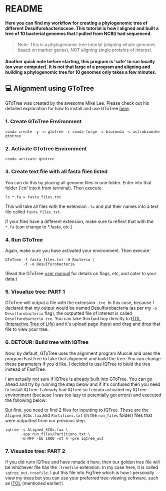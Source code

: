 # README
#### Here you can find my workflow for creating a phylogenomic tree of different Desulfurobacteriaceae. This tutorial is how I aligned and built a tree of 10 bacterial genomes that I pulled from NCBI/ had sequenced.

> Note: This is a phylogenomic tree tutorial (aligning whole genomes based on marker genes), NOT aligning single proteins of interest.

#### Another quick note before starting, this program is 'safe' to run locally (on your computer). It is not that large of a program and aligning and building a phylogenomic tree for 10 genomes only takes a few minutes. 

## :computer: Alignment using GToTree

GToTree was created by the awesome Mike Lee. Please check out his detailed explanation for how to install and use GToTree [here](https://github.com/AstrobioMike/GToTree). 

### 1. Create GToTree Environment

```
conda create -y -n gtotree -c conda-forge -c bioconda -c astrobiomike gtotree
```
### 2. Activate GToTree Environment

```
conda activate gtotree
```

### 3. Create text file with all fasta files listed

You can do this by placing all genome files in one folder. Enter into that folder ('cd' into it from terminal). Then execute:

```
ls *.fa > fasta_files.txt
```
This will take all files with the extension `.fa` and put their names into a text file called `fasta_files.txt`.

If your files have a different extension, make sure to reflect that with the `*.fa` (can change to *.fasta, etc.)

### 4. Run GToTree

Again, make sure you have activated your environment. Then execute:
```
GToTree -f fasta_files.txt -H Bacteria \
        -t -o Desulfurobacteria
```

(Read the GToTree [user manual](https://github.com/AstrobioMike/GToTree) for details on flags, etc, and cater to your data.)

### 5. Visualize tree: PART 1

GToTree will output a file with the extension `.tre`. In this case, because I declared that my output would be named Desulfurobacteria (as per my `-o Desulfurobacteria` flag), the outputted file of interest is called `Desulfurobacteria.tre`. You can take this bad boy directly to [ITOL (Interactive Tree of Life)](https://itol.embl.de/) and it's upload page ([here](https://itol.embl.de/upload.cgi)) and drag and drop that file to view your tree.

### 6. DETOUR: Build tree with IQTree

Now, by default, GToTree uses the alignment program Muscle and uses the program FastTree to take that alignment and build the tree. You can change these parameters if you'd like. I decided to use IQTree to biuld the tree instead of FastTree.

I am actually not sure if IQTree is already built into GToTree. You can go ahead and try by running the step below and if it's confused then you need to install IQTree. I already had IQTree so I conda activated my IQTree environment (because I was too lazy to potentially get errors) and executed the following below: 

But first, you need to find 2 files for inputting to IQTree. These are the `Aligned_SCGs.faa` and `Partitions.txt` (in the `run_files` folder) files that were outputted from our previous step.

```
iqtree -s Aligned_SCGs.faa \
       -spp run_files/Partitions.txt \
       -m MFP -bb 1000 -nt 4 -pre iqtree_out
```

### 7. Visualize tree: PART 2

If you did runn IQTree and have nmade it here, then our golden tree file will be whichever file has the `.treefile` extension. In my case here, it is called `iqtree_out.treefile`. I put this file into FigTree which is how I personally view my trees but you can use your preferred tree-viewing software, such as [ITOL](https://itol.embl.de/upload.cgi) (mentioned earlier)!